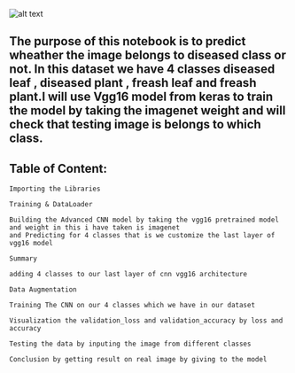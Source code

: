 ![alt text](https://github.com/mayank0rastogi/DeepLearningProjects/blob/main/CottonDiseasePrediction(vgg16)/cotton1.jfif)


## The purpose of this notebook is to predict wheather the image belongs to diseased class or not. In this dataset we have 4 classes diseased leaf , diseased plant , freash leaf and freash plant.I will use  Vgg16 model from keras to train the model by taking the imagenet weight  and will check that testing image is belongs to which class.

## Table of Content:
```
Importing the Libraries
```
```
Training & DataLoader
```
```
Building the Advanced CNN model by taking the vgg16 pretrained model and weight in this i have taken is imagenet
and Predicting for 4 classes that is we customize the last layer of vgg16 model 
```
```
Summary
```
```
adding 4 classes to our last layer of cnn vgg16 architecture
```
```
Data Augmentation 
```
```
Training The CNN on our 4 classes which we have in our dataset

```
```
Visualization the validation_loss and validation_accuracy by loss and accuracy
```
```
Testing the data by inputing the image from different classes 
```
```
Conclusion by getting result on real image by giving to the model 
```
```
